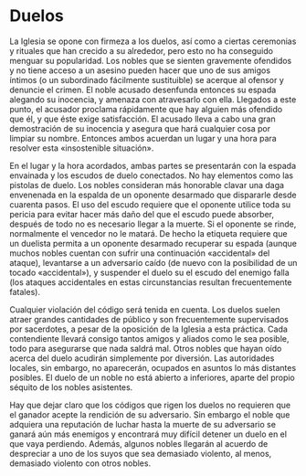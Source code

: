# Duelos

La Iglesia se opone con firmeza a los duelos, así como a ciertas ceremonias y rituales que han crecido a su alrededor, pero esto no ha conseguido menguar su popularidad. Los nobles que se sienten gravemente ofendidos y no tiene acceso a un asesino pueden hacer que uno de sus amigos íntimos (o un subordinado fácilmente sustituible) se acerque al ofensor y denuncie el crimen. El noble acusado desenfunda entonces su espada alegando su inocencia, y amenaza con atravesarlo con ella. Llegados a este punto, el acusador proclama rápidamente que hay alguien más ofendido que él, y que éste exige satisfacción. El acusado lleva a cabo una gran demostración de su inocencia y asegura que hará cualquier cosa por limpiar su nombre. Entonces ambos acuerdan un lugar y una hora para resolver esta «insostenible situación».

En el lugar y la hora acordados, ambas partes se presentarán con la espada envainada y los escudos de duelo conectados. No hay elementos como las pistolas de duelo. Los nobles consideran más honorable clavar una daga envenenada en la espalda de un oponente desarmado que dispararle desde cuarenta pasos. El uso del escudo requiere que el oponente utilice toda su pericia para evitar hacer más daño del que el escudo puede absorber, después de todo no es necesario llegar a la muerte. Si el oponente se rinde, normalmente el vencedor no le matará. De hecho la etiqueta requiere que un duelista permita a un oponente desarmado recuperar su espada (aunque muchos nobles cuentan con sufrir una continuación «accidental» del ataque), levantarse a un adversario caído (de nuevo con la posibilidad de un tocado «accidental»), y suspender el duelo su el escudo del enemigo falla (los ataques accidentales en estas circunstancias resultan frecuentemente fatales).

Cualquier violación del código será tenida en cuenta. Los duelos suelen atraer grandes cantidades de público y son frecuentemente supervisados por sacerdotes, a pesar de la oposición de la Iglesia a esta práctica. Cada contendiente llevará consigo tantos amigos y aliados como le sea posible, todo para asegurarse que nada saldrá mal. Otros nobles que hayan oído acerca del duelo acudirán simplemente por diversión. Las autoridades locales, sin embargo, no aparecerán, ocupados en asuntos lo más distantes posibles. El duelo de un noble no está abierto a inferiores, aparte del propio séquito de los nobles asistentes.

Hay que dejar claro que los códigos que rigen los duelos no requieren que el ganador acepte la rendición de su adversario. Sin embargo el noble que adquiera una reputación de luchar hasta la muerte de su adversario se ganará aún más enemigos y encontrará muy difícil detener un duelo en el que vaya perdiendo. Además, algunos nobles llegarán al acuerdo de despreciar a uno de los suyos que sea demasiado violento, al menos, demasiado violento con otros nobles.

